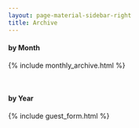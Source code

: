 ```yaml
---
layout: page-material-sidebar-right
title: Archive
---
```

#### by Month
{% include monthly_archive.html %}

<br/>

#### by Year
{% include guest_form.html %}
